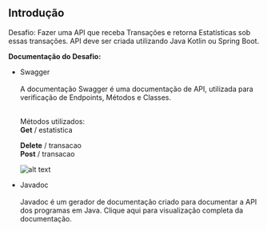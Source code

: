 <h2><b> Introdução </b></h2>

Desafio: Fazer uma API que receba Transações e retorna Estatísticas sob essas transações. API deve ser criada utilizando Java Kotlin ou Spring Boot. 

<b>Documentação do Desafio:</b>

<ul>
<li>Swagger</li><br>A documentação Swagger é uma documentação de API, utilizada para verificação de Endpoints, Métodos e Classes.

  <br>Métodos utilizados:  
  <b>Get</b> / estatistica

  <b>Delete</b> / transacao<br>
  <b>Post</b> / transacao
  
![alt text](https://i.imgur.com/vd5KrwQ.png)
  
 
<li>Javadoc</li><br>Javadoc é um gerador de documentação criado para documentar a API dos programas em Java.
Clique aqui para visualização completa da documentação. 
  
</ul>
